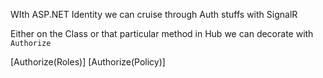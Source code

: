 ---
---

WIth ASP.NET Identity we can cruise through Auth stuffs with SignalR 

Either on the Class or that particular method in Hub we can decorate with `Authorize`

[Authorize(Roles)]
[Authorize(Policy)]